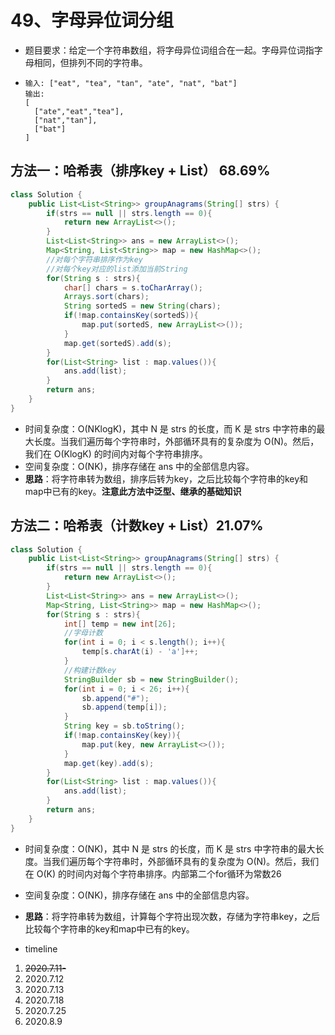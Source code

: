 # 49、字母异位词分组

- 题目要求：给定一个字符串数组，将字母异位词组合在一起。字母异位词指字母相同，但排列不同的字符串。

- ```
  输入: ["eat", "tea", "tan", "ate", "nat", "bat"]
  输出:
  [
    ["ate","eat","tea"],
    ["nat","tan"],
    ["bat"]
  ]
  ```



## 方法一：哈希表（排序key + List<String>） 68.69%

```java
class Solution {
    public List<List<String>> groupAnagrams(String[] strs) {
        if(strs == null || strs.length == 0){
            return new ArrayList<>();
        }
        List<List<String>> ans = new ArrayList<>();
        Map<String, List<String>> map = new HashMap<>();
        //对每个字符串排序作为key
        //对每个key对应的list添加当前String
        for(String s : strs){
            char[] chars = s.toCharArray();
            Arrays.sort(chars);
            String sortedS = new String(chars);
            if(!map.containsKey(sortedS)){
                map.put(sortedS, new ArrayList<>());
            }
            map.get(sortedS).add(s);
        }
        for(List<String> list : map.values()){
            ans.add(list);
        }
        return ans;
    }
}
```

- 时间复杂度：O(NKlogK)，其中 N 是 strs 的长度，而 K 是 strs 中字符串的最大长度。当我们遍历每个字符串时，外部循环具有的复杂度为 O(N)。然后，我们在 O(KlogK) 的时间内对每个字符串排序。
- 空间复杂度：O(NK)，排序存储在 ans 中的全部信息内容。
- **思路**：将字符串转为数组，排序后转为key，之后比较每个字符串的key和map中已有的key。**注意此方法中泛型、继承的基础知识**



## 方法二：哈希表（计数key + List<String>）21.07%

```java
class Solution {
    public List<List<String>> groupAnagrams(String[] strs) {
        if(strs == null || strs.length == 0){
            return new ArrayList<>();
        }
        List<List<String>> ans = new ArrayList<>();
        Map<String, List<String>> map = new HashMap<>();
        for(String s : strs){
            int[] temp = new int[26];
            //字母计数
            for(int i = 0; i < s.length(); i++){
                temp[s.charAt(i) - 'a']++;
            }
            //构建计数key
            StringBuilder sb = new StringBuilder();
            for(int i = 0; i < 26; i++){
                sb.append("#");
                sb.append(temp[i]);
            }
            String key = sb.toString();
            if(!map.containsKey(key)){
                map.put(key, new ArrayList<>());
            }
            map.get(key).add(s);
        }
        for(List<String> list : map.values()){
            ans.add(list);
        }
        return ans;
    }
}
```

- 时间复杂度：O(NK)，其中 N 是 strs 的长度，而 K 是 strs 中字符串的最大长度。当我们遍历每个字符串时，外部循环具有的复杂度为 O(N)。然后，我们在 O(K) 的时间内对每个字符串排序。内部第二个for循环为常数26
- 空间复杂度：O(NK)，排序存储在 ans 中的全部信息内容。
- **思路**：将字符串转为数组，计算每个字符出现次数，存储为字符串key，之后比较每个字符串的key和map中已有的key。



- timeline

1. ~~2020.7.11-~~
2. 2020.7.12
3. 2020.7.13
4. 2020.7.18
5. 2020.7.25
6. 2020.8.9